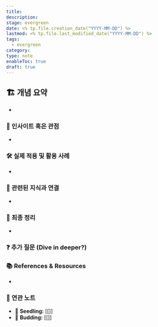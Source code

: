 ```yaml
---
title: 
description: 
stage: evergreen
date: <% tp.file.creation_date("YYYY-MM-DD") %>
lastmod: <% tp.file.last_modified_date("YYYY-MM-DD") %>
tags:
  - evergreen
category: 
type: note
enableToc: true
draft: true
---
```


## 🏗 개념 요약

-

### 🔎 인사이트 혹은 관점

-

### 🛠 실제 적용 및 활용 사례

-

### 🔗 관련된 지식과 연결

-

### 📌 최종 정리

-

### ❓ 추가 질문 (Dive in deeper?)

### 📚 References & Resources

-

### 📝 연관 노트

- 🌱 **Seedling:** [[]]
- 🌿 **Budding:** [[]]
